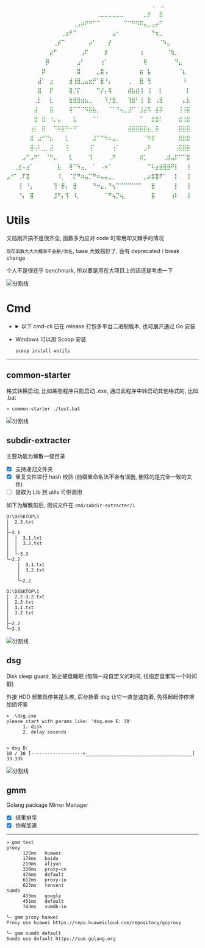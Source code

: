 <!--
 * @!: *********************************************************************
 * @Author: Weidows
 * @LastEditors: Weidows
 * @Date: 2022-08-30 14:51:11
 * @LastEditTime: 2023-11-06 03:50:43
 * @FilePath: \wutils\README.md
 * @Description:
 * @:
 * @?: *********************************************************************
-->

<svg height="600" width="600">
  <text x="0" y="0" style="fill:green;">
    <tspan x="0" y="0">⠀⠀⠀⠀⠀⠀⠀⠀⠀⠀⠀⠀⠀⠀⠀⠀⠀⠀⠀⠀⠀⠀⠀⠀⠀⠀⠀⠀⠀⠀⠀⠀⠀⠀⠀⠀  ⠀⡏⠻⣄</tspan>
    <tspan x="0" y="25">⠀⠀⠀⠀⠀⠀⠀⠀⠀⠀⠀⠀⠀⠀⠀⠀⠀⠀⠀⠀⠀⠀⠀⢀⣀⣀⣀⣀⣀⣀⠀⠀⠀⠀⠀⣀⡾⠀⠀⣿</tspan>
    <tspan x="0" y="50">⠀⠀⠀⠀⠀⠀⠀⠀⠀⠀⠀⠀⠀⠀⠀⠀⠀⢀⣠⡶⠟⠛⠉⠉⠀⠀⠀⠀⠀⠀⠉⠉⠛⠻⠿⣤⣀⣠⡴⠋</tspan>
    <tspan x="0" y="75">⠀⠀⠀⠀⠀⠀⠀⠀⠀⠀⠀⠀⠀⠀⢀⣴⠟⠉⠀⠀⠀⠀⠀⠀⠀⠀⠀⣤⠂⠀⠀⠀⠀⠀⠀⠀⠀⠙⢶⣀</tspan>
    <tspan x="0" y="100">⠀⠀⠀⠀⠀⠀⠀⠀⠀⠀⠀⠀⢀⡾⠉⠀⠀⠀⠀⠀⠀⡴⠁⠀⠀⠀⡞⠀⠀⠀⠀⠀⠀⠀⠀⠀⠀⠀⠀⠈⠳⣄</tspan>
    <tspan x="0" y="125">⠀⠀⠀⠀⠀⠀⠀⠀⠀⠀⠀⣴⠋⠀⠀⠀⠀⠀⠀⢠⠏⠀⠀⠀⠀⡾⠀⠀⠀⠀⠀⠀⠀⠀⢰⠀⠀⠀⠀⠀⠀⠈⢷⡀</tspan>
    <tspan x="0" y="150">⠀⠀⠀⠀⠀⠀⠀⠀⠀⠀⡿⠀⠀⠀⠀⠀⠀⠀⣠⠃⠀⠀⠀⠀⢰⠁⠀⠀⠀⠀⠀⠀⠀⠀⠀⢿⠀⠀⠀⠀⠀⠀⠀⠙⣄</tspan>
    <tspan x="0" y="175">⠀⠀⠀⠀⠀⠀⠀⠀⠀⡿⠀⠀⠀⠀⠀⠀⠀⠀⣿⠀⠀⠀⠀⣀⣿⢠⠀⠀⠀⠀⠀⠀⠀⠀⣶⠀⣧⠀⠀⠀⠀⠀⠀⠀⠈⣆</tspan>
    <tspan x="0" y="200">⠀⠀⠀⠀⠀⠀⠀⠀⣼⠁⠀⣰⠀⠀⠀⠀⣾⢸⣿⣀⣤⣶⡛⠁⣿⠘⡄⠀⠀⠀⠀⢀⠀⠀⣿⠀⢻⠀⠀⠀⠀⠀⠀⠀⠀⠸</tspan>
    <tspan x="0" y="225">⠀⠀⠀⠀⠀⠀⠀⠀⣿⠀⠀⡟⠀⠀⠀⠀⣿⡈⡏⠀⠀⠀⠀⠙⡜⡄⢿⠀⠀⠀⠀⣾⣧⣾⢸⠀⢸⠀⠀⡇⠀⠀⠀⠀⠀⠀⡇</tspan>
    <tspan x="0" y="250">⠀⠀⠀⠀⠀⠀⠀⢀⡇⠀⠀⣇⠀⠀⠀⠀⣷⣿⣿⣶⣦⣀⠀⠀⠀⠹⡘⣿⡀⠀⠀⢹⣿⠃⢸⠀⣿⠀⢠⣿⠀⠀⠀⠀⠀⣄⣧</tspan>
    <tspan x="0" y="275">⠀⠀⠀⠀⠀⠀⠀⣼⠀⠀⠀⣿⠀⠀⠀⠀⢿⠉⠉⠉⠻⣿⣷⡀⠀⠀⠈⠁⠙⢦⣀⣸⠋⠈⣸⣼⢻⠀⣾⡿⠀⠀⠀⠀⢸⢸⣿</tspan>
    <tspan x="0" y="300">⠀⠀⠀⠀⠀⠀⠀⣿⠀⣿⠀⠸⡄⣤⠀⠀⠀⣧⠀⠀⠀⠀⠉⠁⠀⠀⠀⠀⠀⠀⠀⠀⠀⠀⠉⠀⠀⣿⣿⠇⠀⠀⠀⠀⣾⢸⣿</tspan>
    <tspan x="0" y="325">⠀⠀⠀⠀⠀⠀⢰⡇⠀⣿⠀⠀⠙⠿⣿⠛⠒⠛⠁⠀⠀⠀⠀⠀⠀⠀⠀⠀⠀⠀⠀⣾⣿⣿⣿⣿⣦⡀⡿⠀⠀⠀⠀⠀⣿⣿⣿</tspan>
    <tspan x="0" y="350">⠀⠀⠀⠀⠀⠀⣿⠀⣴⠋⠙⣦⠀⠀⠀⣇⠀⠀⠀⠀⠀⠀⣼⠉⠙⠳⠦⣤⡀⠀⠀⠀⠀⠀⠀⠈⠻⡿⠀⠀⠀⠀⠀⠀⣿⣿⣿</tspan>
    <tspan x="0" y="375">⠀⠀⠀⠀⠀⠀⣿⢤⠇⣀⡀⣼⠀⠀⠀⢹⠀⠀⠀⠀⠀⢸⠁⠀⠀⠀⠀⢰⠁⠀⠀⠀⠀⠀⠀⣠⠟⠀⠀⠀⠀⠀⠀⢠⣯⣿⣿</tspan>
    <tspan x="0" y="400">⠀⠀⠀⠀⣠⠋⣠⠟⠁⠀⠈⠛⣄⠀⠀⠀⣇⠀⠀⠀⠀⢹⠀⠀⠀⠀⢀⠟⠀⠀⠀⠀⠀⠀⢾⣁⠀⠀⠀⠀⢀⣾⣤⡏⠉⠉⣿</tspan>
    <tspan x="0" y="425">⠀⠀⢀⣞⠤⣴⠁⠀⠀⠀⠀⠀⠀⣧⠀⠀⢿⠉⠳⣤⡀⠀⠁⠀⠠⠶⠁⠀⠀⠀⠀⠀⠀⠀⠀⠀⠉⠧⣴⣾⣿⣿⠟⡇⠀⠀⢸</tspan>
    <tspan x="0" y="450">⣠⠚⠁⢀⠏⣿⠀⠀⠀⠀⠀⠀⠀⠸⡀⠀⠈⡏⠛⠶⣤⡉⠛⠶⢤⣤⣀⡀⠀⠀⠀⠀⠀⠀⠀⣀⡴⣿⣿⠟⠁⠀⠀⡇⠀⠀⢸</tspan>
    <tspan x="0" y="475">⠀⠀⠀⢸⠀⠘⡄⠀⠀⠀⠀⠀⢹⠀⡿⡄⠀⣿⠀⠀⠀⠀⠙⠲⣤⡀⠙⢦⠉⠉⠉⠉⠉⠉⠁⠀⠀⣿⠀⠀⠀⠀⠀⡇⠀⠀⢸</tspan>
    <tspan x="0" y="500">⠀⠀⠀⠘⡄⠀⣿⠀⠀⠀⠀⠀⣸⠛⡄⢻⠀⠸⡀⠀⠀⠀⠀⠀⠀⠈⠛⢦⡉⢦⡀⠀⠀⠀⠀⠀⠀⣿⠀⠀⠀⠀⢰⠇⠀⠀⢸</tspan>
    <tspan x="0" y="525">⠀⠀⠀⠀⢿⠀⠈⠙⢦⣄⣠⠴⠃⢠⠃⠀⡇⠀⣇⠀⠀⠀⠀⠀⠀⠀⠀⠀⠀⠙⢾⣦⠀⠀⠀⠀⠀⣿⠀⠀⠀⠀⣼⠀⠀⠀⠀⡇</tspan>
    <tspan x="0" y="550">⠀⠀⠀⠀⠀⠙⢤⠀⠀⠀⠀⠀⡴⠋⠀⠀⡇⠀⢿⡀⠀⠀⠀⠀⠀⠀⠀⠀⠀⠀⠀⠈⠳⣄⠀⠀⠀⡿⠀⠀⠀⠀⡿⠀⠀⠀⠀⡇</tspan>
    <tspan x="0" y="575">⠀⠀⠀⠀⠀⠀⠀⠀⠀⠀⠀⠀⠀⠀⠀⢀⡇⠀⠘⣿⣿⣄⡀⠀⠀⠀⠀⠀⠀⠀⠀⠀⠀⠀⠳⠀⠀⡇⠀⠀⠀⢰⠁⠀⠀⠀⠀⡇</tspan>
    <tspan x="0" y="600">⠀⠀⠀⠀⠀⠀⠀⠀⠀⠀⠀⠀⠀⠀⠀⡾⠀⠀⠀⣿⣿⣿⣿⣷⣶⣶⣤⣄⠀⠀⠀⠀⠀⠀⠀⠀⢸⠁⠀⠀⠀⡿⠀⠀⠀⠀⠀⣷</tspan>
  </text>
</svg>

# Utils

文档刚开搞不是很齐全, 函数多为应对 code 时常用却又棘手的情况

`现存函数大大大概率不会删/改名`, base 大致搭好了, 会有 deprecated / break change

个人不是很在乎 benchmark, 所以要是用在大项目上的话还是考虑一下

<a>![分割线](https://cdn.jsdelivr.net/gh/Weidows/Weidows/image/divider.png)</a>

# Cmd

- <details>

    <summary> 以下 cmd-cli 已在 release 打包多平台二进制版本, 也可展开通过 Go 安装 </summary>

  ***

  ```shell
  go install github.com/Weidows/wutils/cmd/common-starter@latest
  go install github.com/Weidows/wutils/cmd/subdir-extracter@latest
  go install github.com/Weidows/wutils/cmd/dsg@latest
  go install github.com/Weidows/wutils/cmd/gmm@latest
  ```

  </details>

- Windows 可以用 Scoop 安装

  ```
  scoop install wutils
  ```

---

## common-starter

格式转换启动, 比如某些程序只能启动 .exe, 通过此程序中转启动其他格式的, 比如 .bat

```console
> common-starter ./test.bat
```

<a>![分割线](https://cdn.jsdelivr.net/gh/Weidows/Weidows/image/divider.png)</a>

## subdir-extracter

主要功能为解散一级目录

- [x] 支持递归文件夹
- [x] 重复文件进行 hash 校验 (前缀重命名法不会有误删, 删除的是完全一致的文件)
- [ ] 提取为 Lib 到 utils 可供调用

如下为解散前后, 测试文件在 `cmd/subdir-extracter/1`

```
D:\DESKTOP\1
│  2.3.txt
│
├─2.1
│  │  3.1.txt
│  │  3.2.txt
│  │
│  └─3.3
└─2.2
    │  3.1.txt
    │  3.2.txt
    │
    └─2.2
```

```
D:\DESKTOP\1
│  2.2-3.2.txt
│  2.3.txt
│  3.1.txt
│  3.2.txt
│
├─2.2
└─3.3
```

<a>![分割线](https://cdn.jsdelivr.net/gh/Weidows/Weidows/image/divider.png)</a>

## dsg

Disk sleep guard, 防止硬盘睡眠 (每隔一段自定义的时间, 往指定盘里写一个时间戳)

外接 HDD 频繁启停甚是头疼, 后台挂着 dsg 让它一直怠速跑着, 免得起起停停增加损坏率

```console
> .\dsg.exe
please start with params like: 'dsg.exe E: 30'
      1. disk
      2. delay seconds


> dsg D:
10 / 30 [------------------->_______________________________________] 33.33%
```

<a>![分割线](https://cdn.jsdelivr.net/gh/Weidows/Weidows/image/divider.png)</a>

## gmm

Golang package Mirror Manager

- [x] 结果排序
- [x] 协程加速

---

```console
> gmm test
proxy
      125ms   huawei
      178ms   baidu
      219ms   aliyun
      338ms   proxy-cn
      476ms   default
      612ms   proxy-io
      623ms   tencent
sumdb
      433ms   google
      451ms   default
      743ms   sumdb-io
```

```console
╰─ gmm proxy huawei
Proxy use huawei https://repo.huaweicloud.com/repository/goproxy

╰─ gmm sumdb default
Sumdb use default https://sum.golang.org
```
